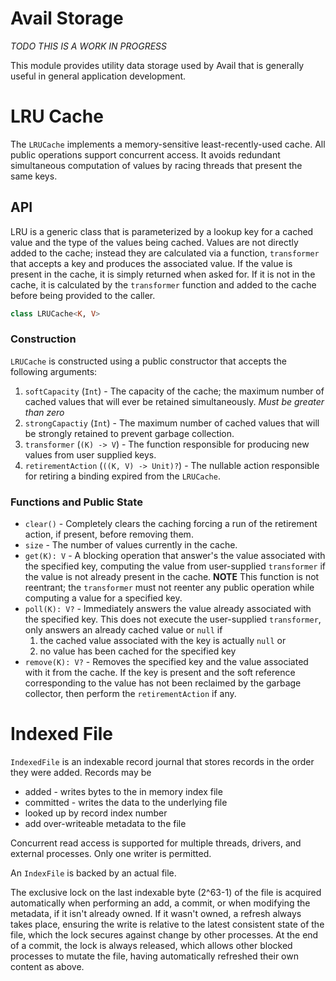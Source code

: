 Avail Storage
===============================================================================

*TODO THIS IS A WORK IN PROGRESS*

This module provides utility data storage used by Avail that is generally useful
in general application development.

LRU Cache
===============================================================================
The `LRUCache` implements a memory-sensitive least-recently-used cache. All
public operations support concurrent access. It avoids redundant simultaneous
computation of values by racing threads that present the same keys.

## API
LRU is a generic class that is parameterized by a lookup key for a cached value
and the type of the values being cached. Values are not directly added to the 
cache; instead they are calculated via a function, `transformer` that accepts a 
key and produces the associated value. If the value is present in the cache, it 
is simply returned when asked for. If it is not in the cache, it is calculated
by the `transformer` function and added to the cache before being provided to 
the caller. 

```kotlin
class LRUCache<K, V>
```

### Construction
`LRUCache` is constructed using a public constructor that accepts the following 
arguments:
 1. `softCapacity` (`Int`) - The capacity of the cache; the maximum number of 
    cached values that will ever be retained simultaneously. *Must be 
    greater than zero*
 2. `strongCapactiy` (`Int`) - The maximum number of cached values that will be 
    strongly retained to prevent garbage collection. 
 3. `transformer` (`(K) -> V`) - The function responsible for producing new
    values from user supplied keys.
 4. `retirementAction` (`((K, V) -> Unit)?`) - The nullable action responsible
    for retiring a binding expired from the `LRUCache`.

### Functions and Public State
 * `clear()` - Completely clears the caching forcing a run of the retirement 
   action, if present, before removing them.
 * `size` - The number of values currently in the cache.
 * `get(K): V` - A blocking operation that answer's the value associated with 
   the specified key, computing the value from user-supplied `transformer` 
   if the value is not already present in the cache. **NOTE** This function 
   is not reentrant; the `transformer` must not reenter any public operation 
   while computing a value for a specified key.
 * `poll(K): V?` - Immediately answers the value already associated with the
   specified key. This does not execute the user-supplied `transformer`, only 
   answers an already cached value or `null` if
   1. the cached value associated with the key is actually `null` or
   2. no value has been cached for the specified key
 * `remove(K): V?` - Removes the specified key and the value associated with it
   from the cache. If the key is present and the soft reference corresponding to
   the value has not been reclaimed by the garbage collector, then perform the
   `retirementAction` if any.

Indexed File
===============================================================================
`IndexedFile` is an indexable record journal that stores records in the order 
they were added. Records may be 
 * added - writes bytes to the in memory index file
 * committed - writes the data to the underlying file
 * looked up by record index number 
 * add over-writeable metadata to the file
 
Concurrent read access is supported for multiple threads, drivers, and external
processes. Only one writer is permitted.

An `IndexFile` is backed by an actual file.

The exclusive lock on the last indexable byte (2^63-1) of the file is acquired 
automatically when performing an add, a commit, or when modifying the metadata, 
if it isn't already owned. If it wasn't owned, a refresh always takes place, 
ensuring the write is relative to the latest consistent state of the file, 
which the lock secures against change by other processes.  At the end of a 
commit, the lock is always released, which allows other blocked processes to 
mutate the file, having automatically refreshed their own content as above.
